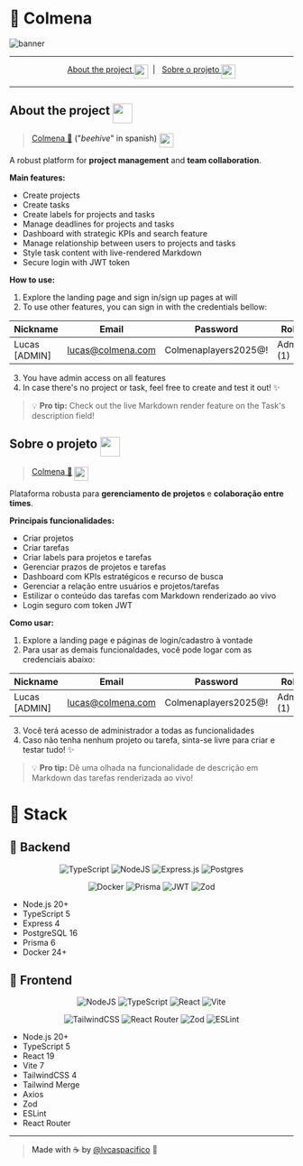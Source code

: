 # 🐝 Colmena

![banner](https://i.imgur.com/y4yuN8j.png)

---

<div align="center">
<div><a href="#en">About the project <img src="https://i.imgur.com/KD6jqaU.png" height="25" align="texttop"></a>&nbsp;&nbsp;|&nbsp;&nbsp;
<a href="#pt-br">Sobre o projeto <img src="https://i.imgur.com/OkaYl5H.png" height="25" align="texttop"></div>
</div>

---

## <a id="en"></a>About the project  <img src="https://i.imgur.com/KD6jqaU.png" height="35" align="texttop">

> <a href="https://colmena-production.up.railway.app/">Colmena 🔗<a> ("_beehive_" in spanish) <img src="https://i.imgur.com/jDJisBP.png" height="25" align="texttop">

A robust platform for **project management** and **team collaboration**.

**Main features:**

- Create projects
- Create tasks
- Create labels for projects and tasks
- Manage deadlines for projects and tasks
- Dashboard with strategic KPIs and search feature
- Manage relationship between users to projects and tasks
- Style task content with live-rendered Markdown
- Secure login with JWT token 

**How to use:**

1. Explore the landing page and sign in/sign up pages at will
2. To use other features, you can sign in with the credentials bellow:

| Nickname | Email | Password | Role |
|----------|-------|----------|------|
| Lucas [ADMIN] | lucas@colmena.com | Colmenaplayers2025@! | Admin (1) |

3. You have admin access on all features
4. In case there's no project or task, feel free to create and test it out! ✨

> 💡 **Pro tip:** Check out the live Markdown render feature on the Task's description field!

## <a id="pt-br"></a>Sobre o projeto <img src="https://i.imgur.com/OkaYl5H.png" height="35" align="texttop">
 
> <a href="https://colmena-production.up.railway.app/">Colmena 🔗<a> <img src="https://i.imgur.com/jDJisBP.png" height="25" align="texttop">  

Plataforma robusta para **gerenciamento de projetos** e **colaboração entre times**.

**Principais funcionalidades:**

- Criar projetos
- Criar tarefas
- Criar labels para projetos e tarefas
- Gerenciar prazos de projetos e tarefas
- Dashboard com KPIs estratégicos e recurso de busca
- Gerenciar a relação entre usuários e projetos/tarefas
- Estilizar o conteúdo das tarefas com Markdown renderizado ao vivo
- Login seguro com token JWT

**Como usar:**

1. Explore a landing page e páginas de login/cadastro à vontade
2. Para usar as demais funcionaldades, você pode logar com as credenciais abaixo:

| Nickname | Email | Password | Role |
|----------|-------|----------|------|
| Lucas [ADMIN] | lucas@colmena.com | Colmenaplayers2025@! | Admin (1) |

3. Você terá acesso de administrador a todas as funcionalidades
4. Caso não tenha nenhum projeto ou tarefa, sinta-se livre para criar e testar tudo! ✨

> 💡 **Pro tip:** Dê uma olhada na funcionalidade de descrição em Markdown das tarefas renderizada ao vivo! 

# 🦓 Stack

## 🎲 Backend

<div align="center">

![TypeScript](https://img.shields.io/badge/typescript-%23323330.svg?style=for-the-badge&logo=typescript&logoColor=FFFFFF&color=2F74C0)
![NodeJS](https://img.shields.io/badge/node.js-6DA55F?style=for-the-badge&logo=node.js&logoColor=white)
![Express.js](https://img.shields.io/badge/express.js-%23404d59.svg?style=for-the-badge&logo=express&logoColor=%2361DAFB)
![Postgres](https://img.shields.io/badge/postgres-%23316192.svg?style=for-the-badge&logo=postgresql&logoColor=white)

![Docker](https://img.shields.io/badge/docker-%230db7ed.svg?style=for-the-badge&logo=docker&logoColor=white)
![Prisma](https://img.shields.io/badge/Prisma-3982CE?style=for-the-badge&logo=Prisma&logoColor=white)
![JWT](https://img.shields.io/badge/JWT-black?style=for-the-badge&logo=JSON%20web%20tokens)
![Zod](https://img.shields.io/badge/zod-%233068b7.svg?style=for-the-badge&logo=zod&logoColor=white)

</div>

- Node.js 20+
- TypeScript 5
- Express 4
- PostgreSQL 16
- Prisma 6
- Docker 24+

## 🎨 Frontend

<div align="center">

![NodeJS](https://img.shields.io/badge/node.js-6DA55F?style=for-the-badge&logo=node.js&logoColor=white)
![TypeScript](https://img.shields.io/badge/typescript-%23323330.svg?style=for-the-badge&logo=typescript&logoColor=FFFFFF&color=2F74C0)
![React](https://img.shields.io/badge/react-%2320232a.svg?style=for-the-badge&logo=react&logoColor=%2361DAFB)
![Vite](https://img.shields.io/badge/vite-%23646CFF.svg?style=for-the-badge&logo=vite&logoColor=white)

![TailwindCSS](https://img.shields.io/badge/tailwindcss-%2338B2AC.svg?style=for-the-badge&logo=tailwind-css&logoColor=white)
![React Router](https://img.shields.io/badge/React_Router-CA4245?style=for-the-badge&logo=react-router&logoColor=white)
![Zod](https://img.shields.io/badge/zod-%233068b7.svg?style=for-the-badge&logo=zod&logoColor=white)
![ESLint](https://img.shields.io/badge/ESLint-4B3263?style=for-the-badge&logo=eslint&logoColor=white)

</div>

- Node.js 20+
- TypeScript 5
- React 19
- Vite 7
- TailwindCSS 4
- Tailwind Merge
- Axios
- Zod
- ESLint
- React Router
 
---

> Made with ☕ by [@lvcaspacifico](https://github.com/lvcaspacifico) 👋